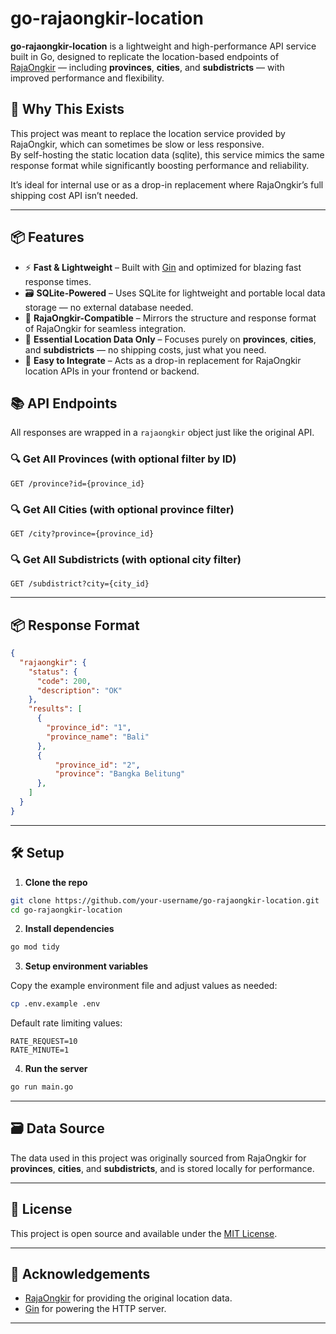 # go-rajaongkir-location

**go-rajaongkir-location** is a lightweight and high-performance API service built in Go, designed to replicate the location-based endpoints of [RajaOngkir](https://rajaongkir.com) — including **provinces**, **cities**, and **subdistricts** — with improved performance and flexibility.

## 🚀 Why This Exists

This project was meant to replace the location service provided by RajaOngkir, which can sometimes be slow or less responsive.  
By self-hosting the static location data (sqlite), this service mimics the same response format while significantly boosting performance and reliability.

It’s ideal for internal use or as a drop-in replacement where RajaOngkir’s full shipping cost API isn’t needed.

---

## 📦 Features

- ⚡ **Fast & Lightweight** – Built with [Gin](https://github.com/gin-gonic/gin) and optimized for blazing fast response times.
- 🗃️ **SQLite-Powered** – Uses SQLite for lightweight and portable local data storage — no external database needed.
- 🔁 **RajaOngkir-Compatible** – Mirrors the structure and response format of RajaOngkir for seamless integration.
- 📌 **Essential Location Data Only** – Focuses purely on **provinces**, **cities**, and **subdistricts** — no shipping costs, just what you need.
- 🧩 **Easy to Integrate** – Acts as a drop-in replacement for RajaOngkir location APIs in your frontend or backend.

## 📚 API Endpoints

All responses are wrapped in a `rajaongkir` object just like the original API.

### 🔍 Get All Provinces (with optional filter by ID)
```
GET /province?id={province_id}
```

### 🔍 Get All Cities (with optional province filter)
```
GET /city?province={province_id}
```

### 🔍 Get All Subdistricts (with optional city filter)
```
GET /subdistrict?city={city_id}
```

---

## 📦 Response Format

```json
{
  "rajaongkir": {
    "status": {
      "code": 200,
      "description": "OK"
    },
    "results": [
      {
        "province_id": "1",
        "province_name": "Bali"
      },
      {
          "province_id": "2",
          "province": "Bangka Belitung"
      },
    ]
  }
}
```

---

## 🛠️ Setup

1. **Clone the repo**
```bash
git clone https://github.com/your-username/go-rajaongkir-location.git
cd go-rajaongkir-location
```

2. **Install dependencies**
```bash
go mod tidy
```

3. **Setup environment variables**

Copy the example environment file and adjust values as needed:
```bash
cp .env.example .env
```

Default rate limiting values:
```env
RATE_REQUEST=10
RATE_MINUTE=1
```

4. **Run the server**
```bash
go run main.go
```

---

## 🗃️ Data Source

The data used in this project was originally sourced from RajaOngkir for **provinces**, **cities**, and **subdistricts**, and is stored locally for performance.

---

## 📄 License

This project is open source and available under the [MIT License](LICENSE).

---

## 🙏 Acknowledgements

- [RajaOngkir](https://rajaongkir.com) for providing the original location data.
- [Gin](https://github.com/gin-gonic/gin) for powering the HTTP server.

---